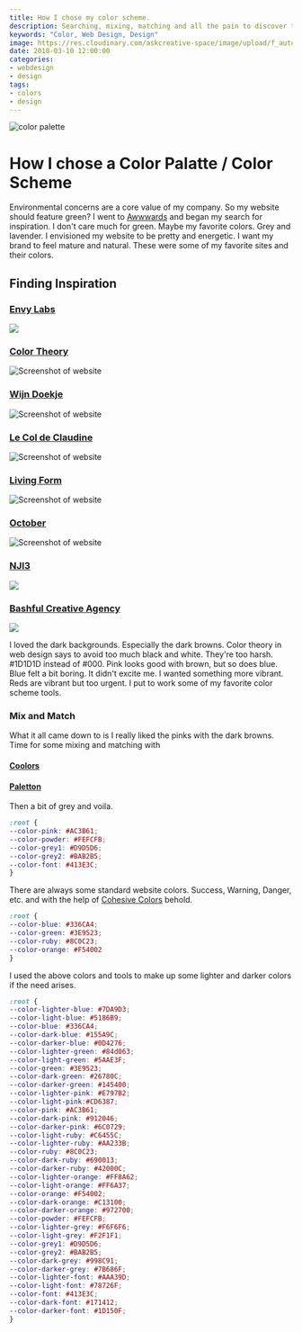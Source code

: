 ```yaml
---
title: How I chose my color scheme.
description: Searching, mixing, matching and all the pain to discover the askcreative color palette.
keywords: "Color, Web Design, Design"
image: https://res.cloudinary.com/askcreative-space/image/upload/f_auto,q_auto,w_303/v1525380894/Optimized-colorpalette_hjr9a5.jpg
date: 2018-03-10 12:00:00
categories:
- webdesign
- design
tags:
- colors
- design
---
```

![color palette](https://res.cloudinary.com/askcreative-space/image/upload/f_auto,q_auto/v1520607421/webpostpallette_t3hzxj.png)
# How I chose a Color Palatte / Color Scheme

Environmental concerns are a core value of my company. So my website should feature green? I went to [Awwwards](https://www.awwwards.com) and began my search for inspiration. I don't care much for green. Maybe my favorite colors. Grey and lavender. I envisioned my website to be pretty and energetic. I want my brand to feel mature and natural. These were some of my favorite sites and their colors.  

## Finding Inspiration

### [Envy Labs](https://envylabs.com)
![](https://res.cloudinary.com/askcreative-space/image/upload/f_auto,q_auto/v1524385718/envy_zwi3hg.png)

### [Color Theory](http://www.colortheory.ca)
![Screenshot of website](https://res.cloudinary.com/askcreative-space/image/upload/c_scale,f_auto,q_auto,w_850/v1520607429/Screenshot-2018-3-9_Color_Theory_gltixa.jpg)
 
### [Wijn Doekje](http://www.wijndoekje.nl)
![Screenshot of website](https://res.cloudinary.com/askcreative-space/image/upload/c_scale,f_auto,q_auto,w_850/v1520607467/Screenshot-2018-3-9_Wijndoekje_-_Voor_een_lach_zonder_wijnaanslag_clseiq.png)

### [Le Col de Claudine](http://www.lecoldeclaudine.com/fr)
![Screenshot of website](https://res.cloudinary.com/askcreative-space/image/upload/c_scale,f_auto,q_auto,w_850/v1520607455/Screenshot-2018-3-9_Le_Col_de_Claudine_-_Home_qhxpj1.jpg)

### [Living Form](http://living-form.com)
![Screenshot of website](https://res.cloudinary.com/askcreative-space/image/upload/c_scale,f_auto,q_auto,w_850/v1520607448/Screenshot-2018-3-9_Home_Living_Form_sgsj2c.png)

### [October](https://oct.co/essays)
![Screenshot of website](https://res.cloudinary.com/askcreative-space/image/upload/c_scale,f_auto,q_auto,w_850/v1520607440/Screenshot-2018-3-9_Essays_on_Beer_qu0w9s.jpg)
 
### [NJI3](https://nji3.com/ivana-pi)
![](https://res.cloudinary.com/askcreative-space/image/upload/f_auto,q_auto/v1524385713/nji3_psosst.png)
  
### [Bashful Creative Agency](http://bashful.com/au)
![](https://res.cloudinary.com/askcreative-space/image/upload/f_auto,q_auto/v1524385708/bashful_riakvu.png)
  
I loved the dark backgrounds. Especially the dark browns. Color theory in web design says to avoid too much black and white. They're too harsh. #1D1D1D instead of #000. Pink looks good with brown, but so does blue. Blue felt a bit boring. It didn't excite me. I wanted something more vibrant. Reds are vibrant but too urgent. I put to work some of my favorite color scheme tools.

### Mix and Match

What it all came down to is I really liked the pinks with the dark browns. Time for some mixing and matching with

#### [Coolors](https://coolors.co)

#### [Paletton](http://paletton.com)

Then a bit of grey and voila.

```css
:root {
--color-pink: #AC3B61;
--color-powder: #FEFCFB;
--color-grey1: #D9D5D6;
--color-grey2: #BAB2B5;
--color-font: #413E3C;
}
```

There are always some standard website colors. Success, Warning, Danger, etc. and with the help of [Cohesive Colors](http://javier.xyz/cohesive-colors/) behold.

```css
:root {
--color-blue: #336CA4;
--color-green: #3E9523;
--color-ruby: #8C0C23;
--color-orange: #F54002
}
```

I used the above colors and tools to make up some lighter and darker colors if the need arises.

```css
:root {
--color-lighter-blue: #7DA9D3;
--color-light-blue: #5186B9;
--color-blue: #336CA4;
--color-dark-blue: #155A9C;
--color-darker-blue: #0D4276;
--color-lighter-green: #84d063;
--color-light-green: #5AAE3F;
--color-green: #3E9523;
--color-dark-green: #26780C;
--color-darker-green: #145400;
--color-lighter-pink: #E797B2;
--color-light-pink:#CD6387;
--color-pink: #AC3B61;
--color-dark-pink: #912046;
--color-darker-pink: #6C0729;
--color-light-ruby: #C6455C;
--color-lighter-ruby: #AA233B;
--color-ruby: #8C0C23;
--color-dark-ruby: #690013;
--color-darker-ruby: #42000C;
--color-lighter-orange: #FF8A62;
--color-light-orange: #FF6A37;
--color-orange: #F54002;
--color-dark-orange: #C13100;
--color-darker-orange: #972700;
--color-powder: #FEFCFB;
--color-lighter-grey: #F6F6F6;  
--color-light-grey: #F2F1F1;  
--color-grey1: #D9D5D6;  
--color-grey2: #BAB2B5;  
--color-dark-grey: #998C91;  
--color-darker-grey: #7B686F;  
--color-lighter-font: #AAA39D;  
--color-light-font: #78726F;  
--color-font: #413E3C;  
--color-dark-font: #171412;  
--color-darker-font: #1D150F;  
}
```